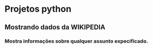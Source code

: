 #  Projetos python
##  Mostrando dados da WIKIPEDIA
###  Mostra informações sobre qualquer assunto expecificado.